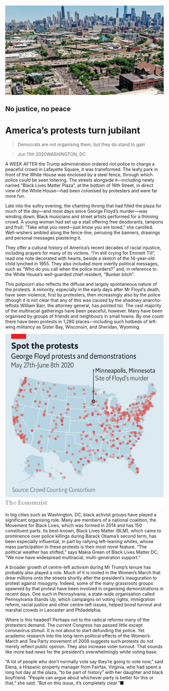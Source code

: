 ![](./images/20200613_USP001_0.jpg)

## No justice, no peace

# America’s protests turn jubilant

> Democrats are not organising them, but they do stand to gain

> Jun 11th 2020WASHINGTON, DC

A WEEK AFTER the Trump administration ordered riot police to charge a peaceful crowd in Lafayette Square, it was transformed. The leafy park in front of the White House was enclosed by a steel fence, through which police could be seen loitering. The streets alongside it—including newly named “Black Lives Matter Plaza”, at the bottom of 16th Street, in direct view of the White House—had been colonised by protesters and were far more fun.

Late into the sultry evening, the chanting throng that had filled the plaza for much of the day—and most days since George Floyd’s murder—was winding down. Black musicians and street artists performed for a thinning crowd. A young woman had set up a stall offering free deodorants, tampons and fruit: “Take what you need—just know you are loved,” she carolled. Well-wishers ambled along the fence-line, perusing the banners, drawings and personal messages plastering it.

They offer a cultural history of America’s recent decades of racial injustice, including prayers for many of its victims. “I’m still crying for Emmett Till”, read one note decorated with hearts, beside a sketch of the 14-year-old child lynched in 1955. They also included more overtly political messages, such as “Who do you call when the police murders?” and, in reference to the White House’s well-guarded chief resident, “Bunker bitch”.

This potpourri also reflects the diffuse and largely spontaneous nature of the protests. A minority, especially in the early days after Mr Floyd’s death, have seen violence, first by protesters, then increasingly also by the police (though it is not clear that any of this was caused by the shadowy anarcho-leftists William Barr, the attorney general, has pointed to). The vast majority of the multiracial gatherings have been peaceful, however. Many have been organised by groups of friends and neighbours in small towns. By one count there have been protests in 1,280 places—including such hotbeds of left-wing militancy as Sister Bay, Wisconsin, and Sheridan, Wyoming.

![](./images/20200613_USM982.png)

In big cities such as Washington, DC, black activist groups have played a significant organising role. Many are members of a national coalition, the Movement for Black Lives, which was formed in 2014 and has 150 constituent parts. Its best-known, Black Lives Matter (BLM), which came to prominence over police killings during Barack Obama’s second term, has been especially influential, in part by rallying left-leaning whites, whose mass participation in these protests is their most novel feature. “The political weather has shifted,” says Makia Green of Black Lives Matter DC, “We now have widespread multiracial, multi-generation support.”

A broader growth of centre-left activism during Mr Trump’s tenure has probably also played a role. Much of it is rooted in the Women’s March that drew millions onto the streets shortly after the president’s inauguration to protest against misogyny. Indeed, some of the many grassroots groups spawned by that protest have been involved in organising demonstrations in recent days. One such in Pennsylvania, a state-wide organisation called Pennsylvania Stands Up, which campaigns on voting rights, immigration reform, racial justice and other centre-left issues, helped boost turnout and marshal crowds in Lancaster and Philadelphia.

Where is this headed? Perhaps not to the radical reforms many of the protesters demand. The current Congress has passed little except coronavirus stimuli. It is not about to start defunding the police. Yet academic research into the long-term political effects of the Women’s March and Tea Party movement of 2009 suggests such protests do not merely reflect public opinion. They also increase voter turnout. That sounds like more bad news for the president’s overwhelmingly white voting base.

“A lot of people who don’t normally vote say they’re going to vote now,” said Elena, a Hispanic property manager from Fairfax, Virginia, who had spent a long hot day at the plaza, “to be part of history” with her daughter and black boyfriend. “People can argue about whichever party is better for this or that,” she said. “But on this issue, it’s completely clear.”■